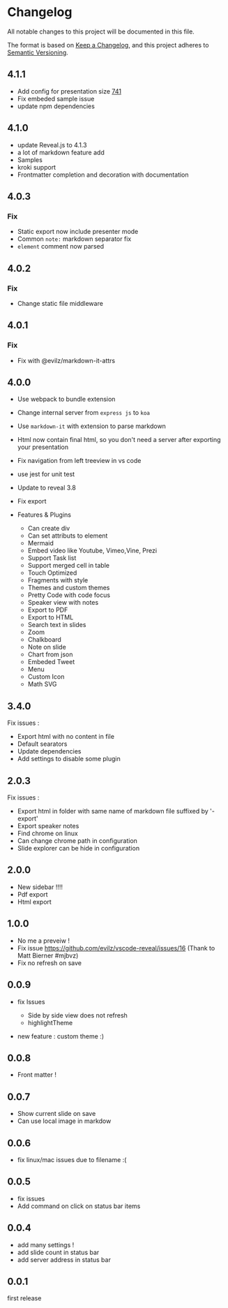 # Changelog
All notable changes to this project will be documented in this file.

The format is based on [Keep a Changelog](https://keepachangelog.com/en/1.0.0/),
and this project adheres to [Semantic Versioning](https://semver.org/spec/v2.0.0.html).

## 4.1.1

- Add config for presentation size [741](https://github.com/evilz/vscode-reveal/issues/741)
- Fix embeded sample issue
- update npm dependencies

## 4.1.0

- update Reveal.js to 4.1.3
- a lot of markdown feature add
- Samples
- kroki support
- Frontmatter completion and decoration with documentation

## 4.0.3

### Fix

- Static export now include presenter mode
- Common `note:` markdown separator fix
- `element` comment now parsed

## 4.0.2

### Fix

- Change static file middleware

## 4.0.1

### Fix

- Fix with @evilz/markdown-it-attrs

## 4.0.0

- Use webpack to bundle extension
- Change internal server from `express js` to `koa`
- Use `markdown-it` with extension to parse markdown
- Html now contain final html, so you don't need a server after exporting your presentation
- Fix navigation from left treeview in vs code
- use jest for unit test
- Update to reveal 3.8
- Fix export

- Features & Plugins
  - Can create div
  - Can set attributs to element
  - Mermaid
  - Embed video like Youtube, Vimeo,Vine, Prezi
  - Support Task list
  - Support merged cell in table
  - Touch Optimized
  - Fragments with style
  - Themes and custom themes
  - Pretty Code with code focus
  - Speaker view with notes
  - Export to PDF
  - Export to HTML 
  - Search text in slides
  - Zoom
  - Chalkboard
  - Note on slide
  - Chart from json
  - Embeded Tweet
  - Menu
  - Custom Icon
  - Math SVG
  
## 3.4.0

Fix issues :
- Export html with no content in file
- Default searators
- Update dependencies
- Add settings to disable some plugin

## 2.0.3

Fix issues :

- Export html in folder with same name of markdown file suffixed by '-export'
- Export speaker notes
- Find chrome on linux
- Can change chrome path in configuration
- Slide explorer can be hide in configuration

## 2.0.0

- New sidebar !!!!
- Pdf export
- Html export

## 1.0.0

- No me a preveiw !
- Fix issue https://github.com/evilz/vscode-reveal/issues/16  (Thank to Matt Bierner #mjbvz) 
- Fix no refresh on save

## 0.0.9

- fix Issues
    - Side by side view does not refresh
    - highlightTheme

- new feature : custom theme :)

## 0.0.8

- Front matter !

## 0.0.7

- Show current slide on save
- Can use local image in markdow 

## 0.0.6

- fix linux/mac issues due to filename :(

## 0.0.5

- fix issues
- Add command on click on status bar items

## 0.0.4

- add many settings !
- add slide count in status bar
- add server address in status bar

## 0.0.1

first release
